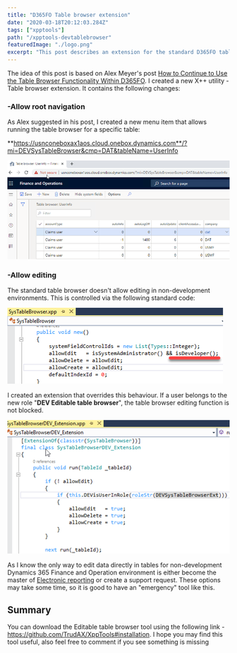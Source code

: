 ```yaml
---
title: "D365FO Table browser extension"
date: "2020-03-18T20:12:03.284Z"
tags: ["xpptools"]
path: "/xpptools-devtablebrowser"
featuredImage: "./logo.png" 
excerpt: "This post describes an extension for the standard D365FO table browser that allows root navigation and editing for non-development environments."
---
```


The idea of this post is based on Alex Meyer's post [How to Continue to Use the Table Browser Functionality Within D365FO](https://alexdmeyer.com/2020/02/27/how-to-continue-to-use-the-table-browser-functionality-within-d365fo/). I created a new X++ utility - Table browser extension. It contains the following changes:

### -Allow root navigation

As Alex suggested in his post, I created a new menu item that allows running the table browser for a specific table:

**https://usnconeboxax1aos.cloud.onebox.dynamics.com**/?mi=DEVSysTableBrowser&cmp=DAT&tableName=UserInfo

![Run the table browser](TableBrowserRun.png)

### -Allow editing

The standard table browser doesn't allow editing in non-development environments. This is controlled via the following standard code:

![The new method](TableBrowserNew.png)

I created an extension that overrides this behaviour. If a user belongs to the new role "**DEV Editable table browser**", the table browser editing function is not blocked.

![Allow edit](TableBrowserEdit.png)

As I know the only way to edit data directly in tables for non-development Dynamics 365 Finance and Operation environment is either become the master of [Electronic reporting](https://erconsult.eu/blog/electronic-reporting-in-data-migration/) or create a support request. These options may take some time, so it is good to have an "emergency" tool like this.

## Summary

You can download the Editable table browser tool using the following link - https://github.com/TrudAX/XppTools#installation. I hope you may find this tool useful, also feel free to comment if you see something is missing
